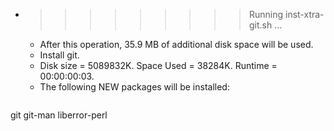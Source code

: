 * >>>>>>>>> Running inst-xtra-git.sh ...
  * After this operation, 35.9 MB of additional disk space will be used.
  * Install git.
  * Disk size = 5089832K. Space Used = 38284K. Runtime = 00:00:00:03.
  * The following NEW packages will be installed:
  ```bash
git git-man liberror-perl
  ```
